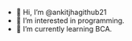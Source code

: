 - 👋 Hi, I’m @ankitjhagithub21
- 👀 I’m interested in programming.
- 🌱 I’m currently learning BCA.

<!---
ankitjhagithub21/ankitjhagithub21 is a ✨ special ✨ repository because its `README.md` (this file) appears on your GitHub profile.
You can click the Preview link to take a look at your changes.
--->
